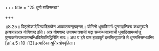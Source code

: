 +++
title = "25 धूमो रात्रिस्तथा"

+++
  
  
॥8.25॥ पितृलोकादेरित्यादिशब्देन आकाशचन्द्रग्रहणम्। योगिनो धूमादिमार्गः
पुनरावृत्तिश्च कथमुच्यते इत्यत्राहअत्र योगिशब्द इति। अत्र योगशब्द
उपायमात्रवाची यद्वा सम्बन्धमात्रवाची धूमादिसामर्थ्यात्तु
पुण्यकर्मस्वरूपसम्बन्धिविशेषसिद्धिरिति भावः। अथ य इमे ग्राम इष्टापूर्ते
दत्तमित्युपासते ते धूममभिसम्भवन्ति \[छां.उ.5।10।13\] इत्यादिका
श्रुतिरत्रोपबृंहिता।  
  
